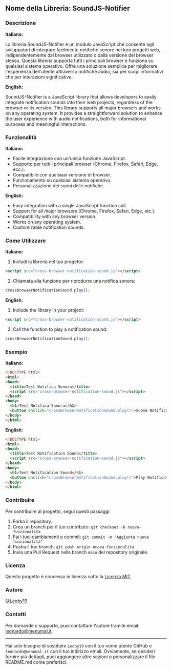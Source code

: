 ## Nome della Libreria: SoundJS-Notifier

### Descrizione

**Italiano:**

La libreria SoundJS-Notifier è un modulo JavaScript che consente agli sviluppatori di integrare facilmente notifiche sonore nei loro progetti web, indipendentemente dal browser utilizzato o dalla versione del browser stesso. Questa libreria supporta tutti i principali browser e funziona su qualsiasi sistema operativo. Offre una soluzione semplice per migliorare l'esperienza dell'utente attraverso notifiche audio, sia per scopi informativi che per interazioni significative.

**English:**

SoundJS-Notifier is a JavaScript library that allows developers to easily integrate notification sounds into their web projects, regardless of the browser or its version. This library supports all major browsers and works on any operating system. It provides a straightforward solution to enhance the user experience with audio notifications, both for informational purposes and meaningful interactions.

### Funzionalità

**Italiano:**

- Facile integrazione con un'unica funzione JavaScript.
- Supporto per tutti i principali browser (Chrome, Firefox, Safari, Edge, ecc.).
- Compatibile con qualsiasi versione di browser.
- Funzionamento su qualsiasi sistema operativo.
- Personalizzazione dei suoni delle notifiche.

**English:**

- Easy integration with a single JavaScript function call.
- Support for all major browsers (Chrome, Firefox, Safari, Edge, etc.).
- Compatibility with any browser version.
- Works on any operating system.
- Customizable notification sounds.

### Come Utilizzare

**Italiano:**

1. Includi la libreria nel tuo progetto:

```html
<script src="cross-browser-notification-sound.js"></script>
```

2. Chiamata alla funzione per riprodurre una notifica sonora:

```javascript
crossBrowserNotificationSound.play();
```

**English:**

1. Include the library in your project:

```html
<script src="cross-browser-notification-sound.js"></script>
```

2. Call the function to play a notification sound:

```javascript
crossBrowserNotificationSound.play();
```

### Esempio

**Italiano:**

```html
<!DOCTYPE html>
<html>
<head>
  <title>Test Notifica Sonora</title>
  <script src="cross-browser-notification-sound.js"></script>
</head>
<body>
  <h1>Test Notifica Sonora</h1>
  <button onclick="crossBrowserNotificationSound.play()">Suona Notifica</button>
</body>
</html>
```

**English:**

```html
<!DOCTYPE html>
<html>
<head>
  <title>Test Notification Sound</title>
  <script src="cross-browser-notification-sound.js"></script>
</head>
<body>
  <h1>Test Notification Sound</h1>
  <button onclick="crossBrowserNotificationSound.play()">Play Notification</button>
</body>
</html>
```

### Contribuire

Per contribuire al progetto, segui questi passaggi:

1. Forka il repository.
2. Crea un branch per il tuo contributo: `git checkout -b nuova-funzionalita`
3. Fai i tuoi cambiamenti e commit: `git commit -m "Aggiunta nuova funzionalità"`
4. Pusha il tuo branch: `git push origin nuova-funzionalita`
5. Invia una Pull Request nella branch `main` del repository originale.

### Licenza

Questo progetto è concesso in licenza sotto la [Licenza MIT](LICENSE).

### Autore

[@Leoby19](https://github.com/Leoby19)

### Contatti

Per domande o supporto, puoi contattare l'autore tramite email: leonardo@menumal.it.

---
Hai solo bisogno di sostituire `Leoby19` con il tuo nome utente GitHub e `leonardo@menumal.it` con il tuo indirizzo email. Ovviamente, se desideri fornire più dettagli, puoi aggiungere altre sezioni o personalizzare il file README.md come preferisci.